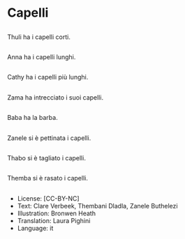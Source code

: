 # Capelli

##
Thuli ha i capelli corti.

##
Anna ha i capelli lunghi.

##
Cathy ha i capelli più lunghi.

##
Zama ha intrecciato i suoi capelli.

##
Baba ha la barba.

##
Zanele si è pettinata i capelli.

##
Thabo si è tagliato i capelli.

##
Themba si è rasato i capelli.

##
* License: [CC-BY-NC]
* Text: Clare Verbeek, Thembani Dladla, Zanele Buthelezi
* Illustration: Bronwen Heath
* Translation: Laura Pighini
* Language: it
